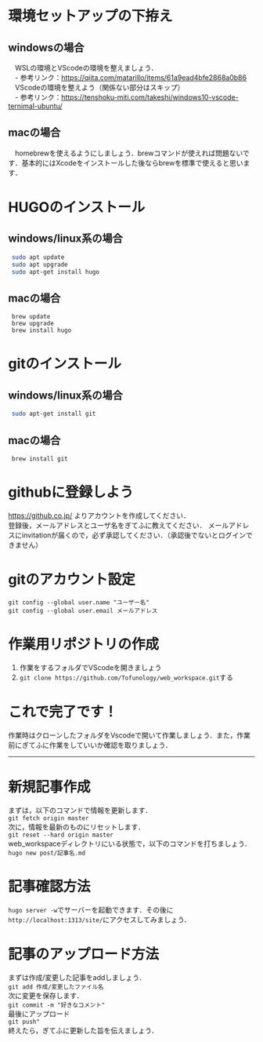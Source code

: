 # 環境セットアップの下拵え
## windowsの場合
　WSLの環境とVScodeの環境を整えましょう．<br>
　- 参考リンク：https://qiita.com/matarillo/items/61a9ead4bfe2868a0b86<br>
　VScodeの環境を整えよう（関係ない部分はスキップ）<br>
　- 参考リンク：https://tenshoku-miti.com/takeshi/windows10-vscode-ternimal-ubuntu/<br>
## macの場合
　homebrewを使えるようにしましょう．brewコマンドが使えれば問題ないです．基本的にはXcodeをインストールした後ならbrewを標準で使えると思います．<br>

# HUGOのインストール
## windows/linux系の場合
```sh
 sudo apt update
 sudo apt upgrade
 sudo apt-get install hugo
```
## macの場合
```zch
 brew update
 brew upgrade
 brew install hugo
```

# gitのインストール
## windows/linux系の場合
```sh
 sudo apt-get install git
```
## macの場合
```zch
 brew install git
```

# githubに登録しよう
https://github.co.jp/ よりアカウントを作成してください．<br>
登録後，メールアドレスとユーザ名をぎてふに教えてください．
メールアドレスにinvitationが届くので，必ず承認してください．（承認後でないとログインできません）

# gitのアカウント設定
```
git config --global user.name "ユーザー名"
git config --global user.email メールアドレス
```

# 作業用リポジトリの作成
1. 作業をするフォルダでVScodeを開きましょう
1. `git clone https://github.com/Tofunology/web_workspace.git`する

# これで完了です！
作業時はクローンしたフォルダをVscodeで開いて作業しましょう．また，作業前にぎてふに作業をしていいか確認を取りましょう．

*****

# 新規記事作成
まずは，以下のコマンドで情報を更新します．<br>
`git fetch origin master`<br>
次に，情報を最新のものにリセットします．<br>
`git reset --hard origin master`<br>
web_workspaceディレクトリにいる状態で，以下のコマンドを打ちましょう．<br>
`hugo new post/記事名.md`

# 記事確認方法
`hugo server -w`でサーバーを起動できます．その後に`http://localhost:1313/site/`にアクセスしてみましょう．

# 記事のアップロード方法
まずは作成/変更した記事をaddしましょう．<br>
`git add 作成/変更したファイル名`<br>
次に変更を保存します．<br>
`git commit -m "好きなコメント"`<br>
最後にアップロード<br>
`git push"`<br>
終えたら，ぎてふに更新した旨を伝えましょう．
